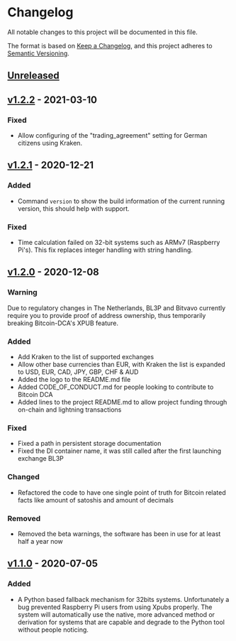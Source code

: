 # Changelog
All notable changes to this project will be documented in this file.

The format is based on [Keep a Changelog](https://keepachangelog.com/en/1.0.0/),
and this project adheres to [Semantic Versioning](https://semver.org/spec/v2.0.0.html).

## [Unreleased]
## [v1.2.2] - 2021-03-10
### Fixed
* Allow configuring of the "trading_agreement" setting for German citizens using Kraken.

## [v1.2.1] - 2020-12-21
### Added
* Command `version` to show the build information of the current running version, this should help with support.

### Fixed
* Time calculation failed on 32-bit systems such as ARMv7 (Raspberry Pi's). This fix replaces integer handling with string handling.

## [v1.2.0] - 2020-12-08
### Warning
Due to regulatory changes in The Netherlands, BL3P and Bitvavo currently require you to provide proof of address ownership, thus temporarily breaking Bitcoin-DCA's XPUB feature.

### Added
* Add Kraken to the list of supported exchanges
* Allow other base currencies than EUR, with Kraken the list is expanded to USD, EUR, CAD, JPY, GBP, CHF & AUD
* Added the logo to the README.md file
* Added CODE_OF_CONDUCT.md for people looking to contribute to Bitcoin DCA
* Added lines to the project README.md to allow project funding through on-chain and lightning transactions

### Fixed
* Fixed a path in persistent storage documentation
* Fixed the DI container name, it was still called after the first launching exchange BL3P

### Changed
* Refactored the code to have one single point of truth for Bitcoin related facts like amount of satoshis and amount of decimals

### Removed
* Removed the beta warnings, the software has been in use for at least half a year now

## [v1.1.0] - 2020-07-05
### Added
* A Python based fallback mechanism for 32bits systems. Unfortunately a bug prevented Raspberry Pi users from using Xpubs properly. The system will automatically use the native, more advanced method or derivation for systems that are capable and degrade to the Python tool without people noticing.

[Unreleased]: https://github.com/Jorijn/bitcoin-dca/compare/v1.2.2...HEAD
[v1.2.2]: https://github.com/Jorijn/bitcoin-dca/compare/v1.2.1...v1.2.2
[v1.2.1]: https://github.com/Jorijn/bitcoin-dca/compare/v1.2.0...v1.2.1
[v1.2.0]: https://github.com/Jorijn/bitcoin-dca/compare/v1.1.0...v1.2.0
[v1.1.0]: https://github.com/Jorijn/bitcoin-dca/compare/v1.0.0...v1.1.0
